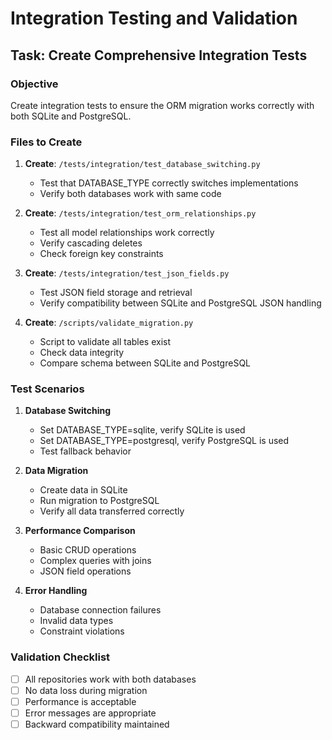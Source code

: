 # Integration Testing and Validation

## Task: Create Comprehensive Integration Tests

### Objective
Create integration tests to ensure the ORM migration works correctly with both SQLite and PostgreSQL.

### Files to Create

1. **Create**: `/tests/integration/test_database_switching.py`
   - Test that DATABASE_TYPE correctly switches implementations
   - Verify both databases work with same code

2. **Create**: `/tests/integration/test_orm_relationships.py`
   - Test all model relationships work correctly
   - Verify cascading deletes
   - Check foreign key constraints

3. **Create**: `/tests/integration/test_json_fields.py`
   - Test JSON field storage and retrieval
   - Verify compatibility between SQLite and PostgreSQL JSON handling

4. **Create**: `/scripts/validate_migration.py`
   - Script to validate all tables exist
   - Check data integrity
   - Compare schema between SQLite and PostgreSQL

### Test Scenarios
1. **Database Switching**
   - Set DATABASE_TYPE=sqlite, verify SQLite is used
   - Set DATABASE_TYPE=postgresql, verify PostgreSQL is used
   - Test fallback behavior

2. **Data Migration**
   - Create data in SQLite
   - Run migration to PostgreSQL
   - Verify all data transferred correctly

3. **Performance Comparison**
   - Basic CRUD operations
   - Complex queries with joins
   - JSON field operations

4. **Error Handling**
   - Database connection failures
   - Invalid data types
   - Constraint violations

### Validation Checklist
- [ ] All repositories work with both databases
- [ ] No data loss during migration
- [ ] Performance is acceptable
- [ ] Error messages are appropriate
- [ ] Backward compatibility maintained